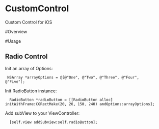 CustomControl
=============

Custom Control for iOS

#Overview

#Usage

## Radio Control
Init an array of Options:
    
     NSArray *arrayOptions = @[@"One", @"Two", @"Three", @"Four", @"Five"];

Init RadioButton instance:
  
      RadioButton *radioButton = [[RadioButton alloc] initWithFrame:CGRectMake(20, 20, 150, 240) andOptions:arrayOptions];
  
Add subView to your ViewController:
  
      [self.view addSubview:self.radioButton];
